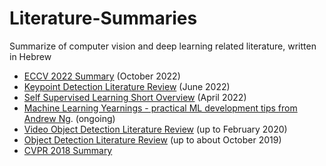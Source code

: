 # Literature-Summaries
Summarize of computer vision and deep learning related literature, written in Hebrew

* [ECCV 2022 Summary](https://docs.google.com/document/d/1zCcI6Md9JgWk69uznWo60PPipBR_6YXzkftFxizhfJs/edit?usp=sharing) (October 2022)
* [Keypoint Detection Literature Review](https://docs.google.com/document/d/1fQY-oHUf6JQ9dODN6sysG7UL3n2o7Qy95BcOvORXheI/edit?usp=sharing) (June 2022)
* [Self Supervised Learning Short Overview](https://docs.google.com/presentation/d/1E85FoPZPvpqF54xdt7bv5-97iAlTkHhe-gObMEuM4sY/edit#slide=id.gc6f73a04f_0_0) (April 2022)
* [Machine Learning Yearnings - practical ML development tips from Andrew Ng](https://docs.google.com/document/d/1tghjGEsbkiRxEnF5PT58kgbOQ-PH0Njp4280jmLnDZI/edit?usp=sharing). (ongoing)
* [Video Object Detection Literature Review](https://docs.google.com/document/d/1_QGwowxLVcgeJW2oiC5i6H9rhOCBIEh9brL4WgYS9Vk/edit?usp=sharing) (up to February 2020)
* [Object Detection Literature Review](https://docs.google.com/document/d/14E05wMI0AzvExbg5_evkgMZRXAa87qdg6Pb6Iqsb7DI/edit?usp=sharing) (up to about October 2019)
* [CVPR 2018 Summary](https://github.com/moshes7/Literature-Summaries/blob/master/CVPR%202018%20Summary.pdf)
